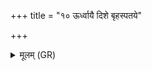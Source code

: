 +++
title = "१० ऊर्ध्वायै दिशे बृहस्पतये"

+++
<details><summary>मूलम् (GR)</summary>

ऊर्ध्वायै दिशे बृहस्पतये ऽधिपतये श्वित्राय रक्षित्रे  
अशनीभ्य इषुमतीभ्य एतं परि दध्मः ।  
तं नो गोपायन्त्व् आस्माकम् ऐतोर् +++(Bhatt. tanno)+++  
दिष्टं नो अत्र जरसे नि नेषत् ।  
जरा मृत्यवे परि णो दधात्व्  
अथा पक्वेन सह सं भवेम ॥
</details>